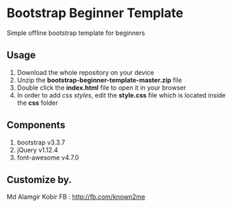 # Bootstrap Beginner Template
Simple offline bootstrap template for beginners
## Usage
1. Download the whole repository on your device
2. Unzip the <b>bootstrap-beginner-template-master.zip</b> file
3. Double click the <b>index.html</b> file to open it in your browser
4. In order to add <i>css styles</i>, edit the <b>style.css</b> file which is located inside the <b>css</b> folder

## Components
1. bootstrap v3.3.7
2. jQuery v1.12.4
3. font-awesome v4.7.0 
## Customize by. 
Md Alamgir Kobir
FB : http://fb.com/known2me
